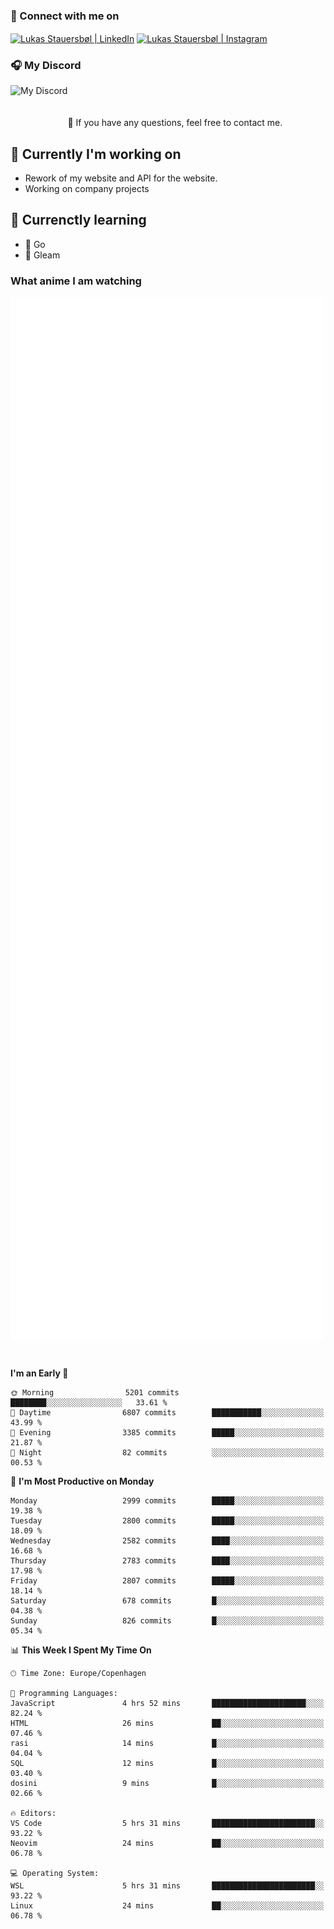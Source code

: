 ### 🔗 Connect with me on
<a href="https://www.instagram.com/lukas_stauersbol" target="_blank"><img align="center" src="https://raw.githubusercontent.com/stauersbol/stauersbol/main/images/instagram.svg" alt="Lukas Stauersbøl | LinkedIn" width="30px"/></a>
<a href="https://www.linkedin.com/in/lukas-stauersbol/" target="_blank"><img align="center" src="https://raw.githubusercontent.com/stauersbol/stauersbol/main/images/linkedin.svg" alt="Lukas Stauersbøl | Instagram" width="30px"/></a>

<p align="center">
 <h3>🎧 My Discord</h3>
 <img align="left" height="55px" src="https://discord.c99.nl/widget/theme-2/147806323323568128.png" alt="My Discord" />
</p>

<br/>
<br/>
<br/>
💬 If you have any questions, feel free to contact me.

## 🔭 Currently I'm working on
- Rework of my website and API for the website.
- Working on company projects
 
## 🌱 Currenctly learning
- 💙 Go
- 💜 Gleam

### What anime I am watching
<a href="https://anilist.co/user/slashiy/" align="center"><img align="center" width="500px" src="metrics.plugin.personal.anilist.svg" /></a>

<br/>

<!--START_SECTION:waka-->
**I'm an Early 🐤** 

```text
🌞 Morning                5201 commits        ████████░░░░░░░░░░░░░░░░░   33.61 % 
🌆 Daytime                6807 commits        ███████████░░░░░░░░░░░░░░   43.99 % 
🌃 Evening                3385 commits        █████░░░░░░░░░░░░░░░░░░░░   21.87 % 
🌙 Night                  82 commits          ░░░░░░░░░░░░░░░░░░░░░░░░░   00.53 % 
```
📅 **I'm Most Productive on Monday** 

```text
Monday                   2999 commits        █████░░░░░░░░░░░░░░░░░░░░   19.38 % 
Tuesday                  2800 commits        █████░░░░░░░░░░░░░░░░░░░░   18.09 % 
Wednesday                2582 commits        ████░░░░░░░░░░░░░░░░░░░░░   16.68 % 
Thursday                 2783 commits        ████░░░░░░░░░░░░░░░░░░░░░   17.98 % 
Friday                   2807 commits        █████░░░░░░░░░░░░░░░░░░░░   18.14 % 
Saturday                 678 commits         █░░░░░░░░░░░░░░░░░░░░░░░░   04.38 % 
Sunday                   826 commits         █░░░░░░░░░░░░░░░░░░░░░░░░   05.34 % 
```


📊 **This Week I Spent My Time On** 

```text
🕑︎ Time Zone: Europe/Copenhagen

💬 Programming Languages: 
JavaScript               4 hrs 52 mins       █████████████████████░░░░   82.24 % 
HTML                     26 mins             ██░░░░░░░░░░░░░░░░░░░░░░░   07.46 % 
rasi                     14 mins             █░░░░░░░░░░░░░░░░░░░░░░░░   04.04 % 
SQL                      12 mins             █░░░░░░░░░░░░░░░░░░░░░░░░   03.40 % 
dosini                   9 mins              █░░░░░░░░░░░░░░░░░░░░░░░░   02.66 % 

🔥 Editors: 
VS Code                  5 hrs 31 mins       ███████████████████████░░   93.22 % 
Neovim                   24 mins             ██░░░░░░░░░░░░░░░░░░░░░░░   06.78 % 

💻 Operating System: 
WSL                      5 hrs 31 mins       ███████████████████████░░   93.22 % 
Linux                    24 mins             ██░░░░░░░░░░░░░░░░░░░░░░░   06.78 % 
```


<!--END_SECTION:waka-->
